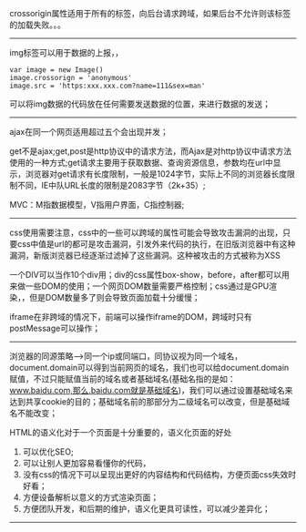 crossorigin属性适用于所有的标签，向后台请求跨域，如果后台不允许则该标签的加载失败。。。

---

img标签可以用于数据的上报，，
```
var image = new Image()
image.crossorign = 'anonymous'
image.src = 'https:xxx.xxx.com?name=111&sex=man'
```
可以将img数据的代码放在任何需要发送数据的位置，来进行数据的发送；

---

ajax在同一个网页适用超过五个会出现并发；

get不是ajax;get,post是http协议中的请求方法，而Ajax是对http协议中请求方法使用的一种方式;get请求主要用于获取数据、查询资源信息，参数均在url中显示，浏览器对get请求有长度限制，一般是1024字节，实际上不同的浏览器长度限制不同，IE中队URL长度的限制是2083字节（2k+35）;

MVC：M指数据模型，V指用户界面，C指控制器;

---

css使用需要注意，css中的一些可以跨域的属性可能会导致攻击漏洞的出现，只要css中值是url的都可是攻击漏洞，引发外来代码的执行，在旧版浏览器中有这种漏洞，新版浏览器已经逐渐过滤掉了这些漏洞。这种被攻击的方式被称为XSS

一个DIV可以当作10个div用；div的css属性box-show，before，after都可以用来做一些DOM的使用；一个网页DOM数量需要严格控制；css通过是GPU渲染，，但是DOM数量多了则会导致页面加载十分缓慢；

iframe在非跨域的情况下，前端可以操作iframe的DOM，跨域时只有postMessage可以操作；

--- 

浏览器的同源策略-->同一个ip或同端口，同协议视为同一个域名，document.domain可以得到当前网页的域名，我们也可以给document.domain赋值，不过只能赋值当前的域名或者基础域名(基础名指的是如：www.baidu.com,那么.baidu.com就是基础域名)，我们可以通过设置基础域名来达到共享cookie的目的；基础域名前的那部分为二级域名可以改变，但是基础域名不能改变；

HTML的语义化对于一个页面是十分重要的，语义化页面的好处
1. 可以优化SEO;
2. 可以让别人更加容易看懂你的代码，
3. 没有css的情况下可以呈现出更好的内容结构和代码结构，方便页面css失效时好看；
4. 方便设备解析以意义的方式渲染页面；
5. 方便团队开发，和后期的维护，语义化更具可读性，可以减少差异化；

---
